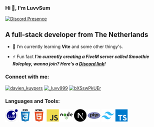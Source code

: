 ### Hi 👋, I'm LuvvSum
[![Discord Presence](https://lanyard.cnrad.dev/api/1152020403884150864)](https://discord.com/users/1152020403884150864)

## A full-stack developer from The Netherlands</h3>

- 🌱 I’m currently learning <b>Vite</b> and some other thingy's.

- ⚡ Fun fact <i><b>I'm currently creating a FiveM server called Smoothie Roleplay, wanna join? Here's a [Discord link](https://discord.gg/pAzpzTpQrN)!</b></i>

### Connect with me:
<p align="left">
  <a href="https://twitter.com/davien_kuypers" target="_blank"><img align="center" src="https://raw.githubusercontent.com/rahuldkjain/github-profile-readme-generator/master/src/images/icons/Social/twitter.svg" alt="davien_kuypers" height="30" width="40" /></a>
  <a href="https://instagram.com/_luvv999" target="_blank"><img align="center" src="https://raw.githubusercontent.com/rahuldkjain/github-profile-readme-generator/master/src/images/icons/Social/instagram.svg" alt="_luvv999" height="30" width="40" /></a>
  <a href="https://discord.com/users/1152020403884150864" target="_blank"><img align="center" src="https://raw.githubusercontent.com/rahuldkjain/github-profile-readme-generator/master/src/images/icons/Social/discord.svg" alt="bXSswPkUEr" height="30" width="40" /></a>
</p>

### Languages and Tools:
<p align="left">
  <img src="https://raw.githubusercontent.com/devicons/devicon/master/icons/lua/lua-original.svg" alt="lua" width="40" height="40" />
  <img src="https://raw.githubusercontent.com/devicons/devicon/master/icons/css3/css3-original-wordmark.svg" alt="css3" width="40" height="40" />
  <img src="https://raw.githubusercontent.com/devicons/devicon/master/icons/html5/html5-original-wordmark.svg" alt="html5" width="40" height="40" />
  <img src="https://raw.githubusercontent.com/devicons/devicon/master/icons/javascript/javascript-original.svg" alt="javascript" width="40" height="40" />
  <img src="https://raw.githubusercontent.com/devicons/devicon/master/icons/nodejs/nodejs-original-wordmark.svg" alt="nodejs" width="40" height="40" />
  <img src="https://raw.githubusercontent.com/devicons/devicon/master/icons/nextjs/nextjs-original.svg" alt="nextjs" width="40" height="40" />
  <img src="https://raw.githubusercontent.com/devicons/devicon/master/icons/php/php-original.svg" alt="php" width="40" height="40" />
  <img src="https://raw.githubusercontent.com/devicons/devicon/master/icons/tailwindcss/tailwindcss-original.svg" alt="tailwindcss" width="40" height="40" />
  <img src="https://raw.githubusercontent.com/devicons/devicon/master/icons/typescript/typescript-original.svg" alt="typescript" width="40" height="40" />
</p>
